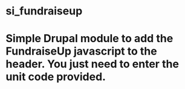 # si_fundraiseup
# Simple Drupal module to add the FundraiseUp javascript to the header.  You just need to enter the unit code provided.